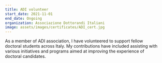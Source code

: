 ```yaml
---
title: ADI volunteer
start_date: 2021-11-01
end_date: Ongoing
organization: Associazione Dottorandi Italiani
image: assets/images/certificates/ADI_cert.jpg
---
```

As a member of ADI association, I have volunteered to support fellow doctoral students across Italy. My contributions have included assisting with various initiatives and programs aimed at improving the experience of doctoral candidates.
